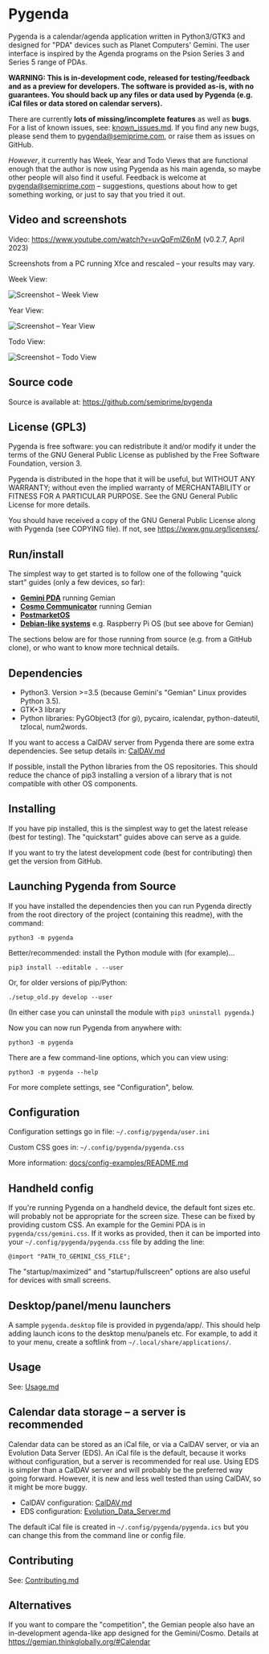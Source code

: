 Pygenda
=======
Pygenda is a calendar/agenda application written in Python3/GTK3 and
designed for "PDA" devices such as Planet Computers' Gemini. The user
interface is inspired by the Agenda programs on the Psion Series 3 and
Series 5 range of PDAs.

**WARNING: This is in-development code, released for testing/feedback and
as a preview for developers. The software is provided as-is, with no
guarantees. You should back up any files or data used by Pygenda (e.g. iCal
files or data stored on calendar servers).**

There are currently **lots of missing/incomplete features** as well as
**bugs**. For a list of known issues, see: [known_issues.md](docs/known_issues.md).
If you find any new bugs, please send them to pygenda@semiprime.com,
or raise them as issues on GitHub.

*However*, it currently has Week, Year and Todo Views that are functional
enough that the author is now using Pygenda as his main agenda, so
maybe other people will also find it useful. Feedback is welcome at
pygenda@semiprime.com – suggestions, questions about how to get something
working, or just to say that you tried it out.

Video and screenshots
---------------------
Video: https://www.youtube.com/watch?v=uvQqFmlZ6nM (v0.2.7, April 2023)

Screenshots from a PC running Xfce and rescaled – your results may vary.

Week View:

![Screenshot – Week View](docs/screenshots/week_view.png?raw=true)

Year View:

![Screenshot – Year View](docs/screenshots/year_view.png?raw=true)

Todo View:

![Screenshot – Todo View](docs/screenshots/todo_view.png?raw=true)

Source code
-----------
Source is available at: https://github.com/semiprime/pygenda

License (GPL3)
--------------
Pygenda is free software: you can redistribute it and/or modify it
under the terms of the GNU General Public License as published by the
Free Software Foundation, version 3.

Pygenda is distributed in the hope that it will be useful, but WITHOUT
ANY WARRANTY; without even the implied warranty of MERCHANTABILITY or
FITNESS FOR A PARTICULAR PURPOSE. See the GNU General Public License
for more details.

You should have received a copy of the GNU General Public License along
with Pygenda (see COPYING file). If not, see <https://www.gnu.org/licenses/>.

Run/install
-----------
The simplest way to get started is to follow one of the following "quick start"
guides (only a few devices, so far):

* [**Gemini PDA**](docs/quickstart-geminipda.md) running Gemian
* [**Cosmo Communicator**](docs/quickstart-cosmocommunicator.md) running Gemian
* [**PostmarketOS**](docs/quickstart-postmarketOS.md)
* [**Debian-like systems**](docs/quickstart-debianlike.md) e.g. Raspberry Pi OS (but see above for Gemian)

The sections below are for those running from source (e.g. from a
GitHub clone), or who want to know more technical details.

Dependencies
------------
* Python3. Version >=3.5 (because Gemini's "Gemian" Linux provides Python 3.5).
* GTK+3 library
* Python libraries: PyGObject3 (for gi), pycairo, icalendar, python-dateutil, tzlocal, num2words.

If you want to access a CalDAV server from Pygenda there are some
extra dependencies. See setup details in: [CalDAV.md](docs/CalDAV.md)

If possible, install the Python libraries from the OS repositories.
This should reduce the chance of pip3 installing a version of a
library that is not compatible with other OS components.

Installing
----------
If you have pip installed, this is the simplest way to get the latest
release (best for testing). The "quickstart" guides above can serve
as a guide.

If you want to try the latest development code (best for contributing)
then get the version from GitHub.

Launching Pygenda from Source
-----------------------------
If you have installed the dependencies then you can run Pygenda
directly from the root directory of the project (containing this
readme), with the command:

	python3 -m pygenda

Better/recommended: install the Python module with (for example)...

	pip3 install --editable . --user

Or, for older versions of pip/Python:

    ./setup_old.py develop --user

(In either case you can uninstall the module with `pip3 uninstall pygenda`.)

Now you can now run Pygenda from anywhere with:

	python3 -m pygenda

There are a few command-line options, which you can view using:

	python3 -m pygenda --help

For more complete settings, see "Configuration", below.

Configuration
-------------
Configuration settings go in file: `~/.config/pygenda/user.ini`

Custom CSS goes in: `~/.config/pygenda/pygenda.css`

More information: [docs/config-examples/README.md](docs/config-examples/README.md)

Handheld config
---------------
If you're running Pygenda on a handheld device, the default font sizes
etc. will probably not be appropriate for the screen size. These can
be fixed by providing custom CSS. An example for the Gemini PDA is in
`pygenda/css/gemini.css`. If it works as provided, then it can be
imported into your `~/.config/pygenda/pygenda.css` file by adding the
line:

	@import "PATH_TO_GEMINI_CSS_FILE";

The "startup/maximized" and "startup/fullscreen" options are also
useful for devices with small screens.

Desktop/panel/menu launchers
----------------------------
A sample `pygenda.desktop` file is provided in pygenda/app/. This
should help adding launch icons to the desktop menu/panels etc.
For example, to add it to your menu, create a softlink from
`~/.local/share/applications/`.

Usage
-----
See: [Usage.md](docs/Usage.md)

Calendar data storage – a server is recommended
-----------------------------------------------
Calendar data can be stored as an iCal file, or via a CalDAV server,
or via an Evolution Data Server (EDS). An iCal file is the default,
because it works without configuration, but a server is recommended
for real use. Using EDS is simpler than a CalDAV server and will
probably be the preferred way going forward. However, it is new and
less well tested than using CalDAV, so it might be more buggy.

* CalDAV configuration: [CalDAV.md](docs/CalDAV.md)
* EDS configuration: [Evolution_Data_Server.md](docs/Evolution_Data_Server.md)

The default iCal file is created in `~/.config/pygenda/pygenda.ics`
but you can change this from the command line or config file.

Contributing
------------
See: [Contributing.md](docs/Contributing.md)

Alternatives
------------
If you want to compare the "competition", the Gemian people also have
an in-development agenda-like app designed for the Gemini/Cosmo.
Details at https://gemian.thinkglobally.org/#Calendar
